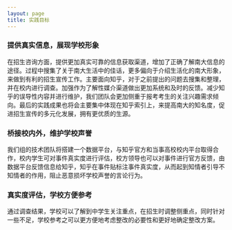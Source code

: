 ```yaml
---
layout: page
title: 实践目标
---
```

### 提供真实信息，展现学校形象

在招生咨询方面，提供更加真实可靠的信息获取渠道，增加了正确了解南大信息的途径。过程中搜集了关于南大生活中的佳话，更多偏向于介绍生活化的南大形象，来做到有利的招生宣传工作。主要面向知乎，对于之前提出的问题去搜集和整理，并在校内进行调查。加强作为了解性媒介渠道做出更加系统和及时的反馈。减少知乎的误导性内容并进行维护，我们团队会更加侧重于报考考生的关注兴趣需求倾向。最后的实践成果也将会主要集中体现在知乎索引上，来提高南大的知名度，促进招生宣传的多元化发展，拥有更优质的生源。

### 桥接校内外，维护学校声誉

我们组的技术团队将搭建一个数据平台，与知乎官方和当事高校校内平台取得合作，校内学生可对事件真实度进行评估，校方领导也可以对事件进行官方反馈，由数据平台反馈信息给知乎，知乎在事件贴标注事件真实度，从而起到知情者引导不知情者的作用，阻止恶意损坏学校声誉的言论行为。

### 真实度评估，学校方便参考

通过调查结果，学校可以了解到中学生关注重点，在招生时调整侧重点，同时针对一些不足，学校参考之可以更方便地考虑整改的必要性和更好地确定整改方案。


